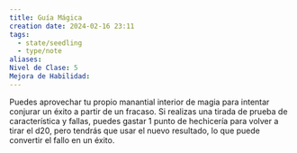 ```yaml
---
title: Guía Mágica
creation date: 2024-02-16 23:11
tags:
  - state/seedling
  - type/note
aliases: 
Nivel de Clase: 5
Mejora de Habilidad:
---
```

Puedes aprovechar tu propio manantial interior de magia para intentar conjurar un éxito a partir de
un fracaso. Si realizas una tirada de prueba de característica y fallas, puedes gastar 1 punto de hechicería para volver a tirar el d20, pero tendrás que usar el nuevo resultado, lo que puede
convertir el fallo en un éxito.


